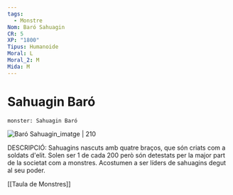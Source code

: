 ```yaml
---
tags:
  - Monstre
Nom: Baró Sahuagin
CR: 5
XP: "1800"
Tipus: Humanoide
Moral: L
Moral_2: M
Mida: M
---
```

# Sahuagin Baró

```statblock
monster: Sahuagin Baró
```

![Baró Sahuagin_imatge | 210](https://www.aidedd.org/dnd/images/sahuagin-baron.jpg)

DESCRIPCIÓ: 
Sahuagins nascuts amb quatre braços, que són criats com a soldats d'elit. Solen ser 1 de cada 200 però són detestats per la major part de la societat com a monstres. Acostumen a ser líders de sahuagins degut al seu poder.

[[Taula de Monstres]]